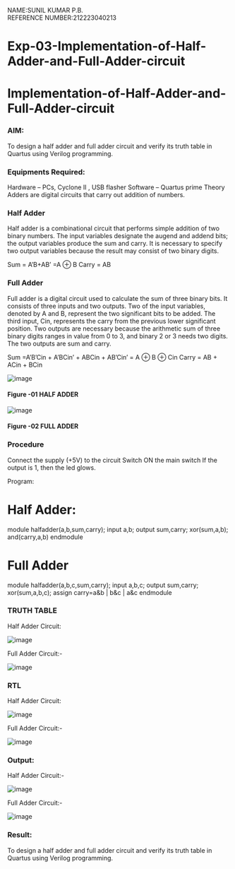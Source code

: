 NAME:SUNIL KUMAR P.B.<br>
REFERENCE NUMBER:212223040213
# Exp-03-Implementation-of-Half-Adder-and-Full-Adder-circuit

# Implementation-of-Half-Adder-and-Full-Adder-circuit
### AIM:
To design a half adder and full adder circuit and verify its truth table in Quartus using Verilog programming.

### Equipments Required:
Hardware – PCs, Cyclone II , USB flasher
Software – Quartus prime
Theory
Adders are digital circuits that carry out addition of numbers.

### Half Adder
Half adder is a combinational circuit that performs simple addition of two binary numbers. The input variables designate the augend and addend bits; the output variables produce the sum and carry. It is necessary to specify two output variables because the result may consist of two binary digits.

Sum = A’B+AB’ =A ⊕ B Carry = AB

### Full Adder
Full adder is a digital circuit used to calculate the sum of three binary bits. It consists of three inputs and two outputs. Two of the input variables, denoted by A and B, represent the two significant bits to be added. The third input, Cin, represents the carry from the previous lower significant position. Two outputs are necessary because the arithmetic sum of three binary digits ranges in value from 0 to 3, and binary 2 or 3 needs two digits. The two outputs are sum and carry.

Sum =A’B’Cin + A’BCin’ + ABCin + AB’Cin’ = A ⊕ B ⊕ Cin Carry = AB + ACin + BCin

![image](https://github.com/Sunilkumar074/Exp-02-Implementation-of-Half-Adder-and-Full-Adder-circuit/assets/152241049/5237cf20-6396-41bb-9599-207b6b42d432)

#### Figure -01 HALF ADDER 

![image](https://github.com/Sunilkumar074/Exp-02-Implementation-of-Half-Adder-and-Full-Adder-circuit/assets/152241049/f69fcd6b-f89f-4ef1-be3c-488ecd00a719)

#### Figure -02 FULL ADDER 

### Procedure

Connect the supply (+5V) to the circuit
Switch ON the main switch
If the output is 1, then the led glows. 

Program:
# Half Adder:


module halfadder(a,b,sum,carry);
input a,b;
output sum,carry;
xor(sum,a,b);
and(carry,a,b)
endmodule



# Full Adder


module halfadder(a,b,c,sum,carry);
input a,b,c;
output sum,carry;
xor(sum,a,b,c);
assign carry=a&b | b&c | a&c
endmodule



### TRUTH TABLE 
Half Adder Circuit:

![image](https://github.com/Sunilkumar074/Exp-02-Implementation-of-Half-Adder-and-Full-Adder-circuit/assets/152241049/58992e7c-acf0-4e30-9b8c-2465b4270c6b)

Full Adder Circuit:-

![image](https://github.com/Sunilkumar074/Exp-02-Implementation-of-Half-Adder-and-Full-Adder-circuit/assets/152241049/c7b91088-20be-4377-8813-fbdde4c1a788)

### RTL
Half Adder Circuit:

![image](https://github.com/Sunilkumar074/Exp-02-Implementation-of-Half-Adder-and-Full-Adder-circuit/assets/152241049/4510eea1-5e1a-49a8-bb45-f970ccb0b2e0)

Full Adder Circuit:-

![image](https://github.com/Sunilkumar074/Exp-02-Implementation-of-Half-Adder-and-Full-Adder-circuit/assets/152241049/30eafaea-6737-49b8-b903-9f958755aeb2)

### Output:
Half Adder Circuit:-

![image](https://github.com/Sunilkumar074/Exp-02-Implementation-of-Half-Adder-and-Full-Adder-circuit/assets/152241049/d20b5356-2a0a-44fd-975d-8e1596b7a84e)

Full Adder Circuit:-

![image](https://github.com/Sunilkumar074/Exp-02-Implementation-of-Half-Adder-and-Full-Adder-circuit/assets/152241049/ee3cb279-37dc-4679-8e15-6f4e73b54808)

### Result:
To design a half adder and full adder circuit and verify its truth table in Quartus using Verilog programming.
